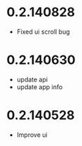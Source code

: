 0.2.140828
====
* Fixed ui scroll bug

0.2.140630
====
* update api
* update app info

0.2.140528
====
* Improve ui
